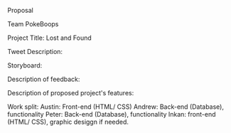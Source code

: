 Proposal

Team PokeBoops

Project Title: Lost and Found 

Tweet Description: 

Storyboard:

Description of feedback:

Description of proposed project's features:

Work split:
Austin: Front-end (HTML/ CSS)
Andrew: Back-end (Database), functionality
Peter: Back-end (Database), functionality
Inkan: front-end (HTML/ CSS), graphic desiggn if needed.
